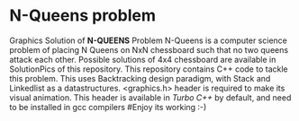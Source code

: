 # N-Queens problem

Graphics Solution of **N-QUEENS** Problem
N-Queens is a computer science problem of placing N Queens on NxN chessboard such that no two queens attack each other.
Possible solutions of 4x4 chessboard are available in SolutionPics of this repository.
This repository contains C++ code to tackle this problem. 
This uses Backtracking design paradigm, with Stack and Linkedlist as a datastructures.
<graphics.h> header is required to make its visual animation.
This header is available in *Turbo C++* by default, and need to be installed in gcc compilers
#Enjoy its working :-)
